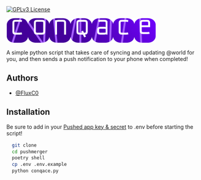 



[![GPLv3 License](https://img.shields.io/badge/License-GPL%20v3-yellow.svg)](https://opensource.org/licenses/)


![Conqace](./Conqase.png)

A simple python script that takes care of syncing and updating @world for you, and then sends a push notification to your phone when completed!


## Authors

- [@FluxC0](https://www.github.com/FluxC0)


## Installation

Be sure to add in your [Pushed app key & secret](https://about.pushed.co/docs/api#credentials) to .env before starting the script!

```bash
  git clone 
  cd pushmerger
  poetry shell
  cp .env .env.example
  python conqace.py
```
    
